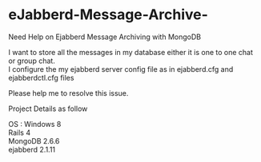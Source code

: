 # eJabberd-Message-Archive-   
Need Help on Ejabberd Message Archiving with MongoDB  
   
I want to store all the messages in my database either it is one to one chat or group chat.  
I configure the my ejabberd server config file as in ejabberd.cfg and ejabberdctl.cfg files  
  
Please help me to resolve this issue.  
  
Project Details as follow   
  
OS : Windows 8     
Rails 4     
MongoDB 2.6.6    
ejabberd 2.1.11   

